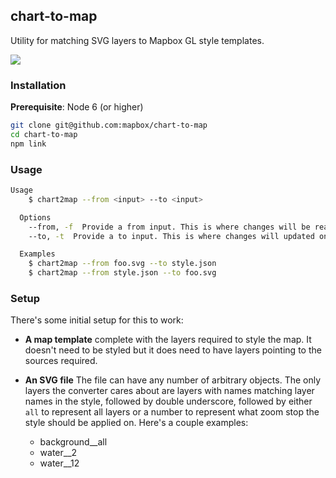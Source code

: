 chart-to-map
---

Utility for matching SVG layers to Mapbox GL style templates.

![](https://i.imgur.com/WBWy822.gif)

### Installation

**Prerequisite**: Node 6 (or higher)

```sh
git clone git@github.com:mapbox/chart-to-map
cd chart-to-map
npm link
```

### Usage

```sh
Usage
    $ chart2map --from <input> --to <input>

  Options
    --from, -f  Provide a from input. This is where changes will be read from. Must be a SVG file or Mapbox style template.
    --to, -t  Provide a to input. This is where changes will updated on. Must be a SVG file or Mapbox style template.

  Examples
    $ chart2map --from foo.svg --to style.json
    $ chart2map --from style.json --to foo.svg
```

### Setup

There's some initial setup for this to work:

- **A map template** complete with the layers required to style the map. It 
doesn't need to be styled but it does need to have layers pointing to the 
sources required.

- **An SVG file** The file can have any number of arbitrary objects. The only 
layers the converter cares about are layers with names matching layer names
in the style, followed by double underscore, followed by either `all` to
represent all layers or a number to represent what zoom stop the style should
be applied on. Here's a couple examples:

    - background__all
    - water__2
    - water__12
